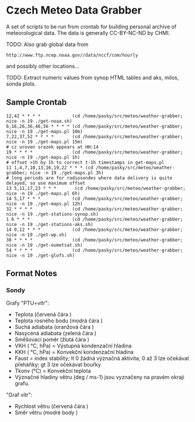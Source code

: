 Czech Meteo Data Grabber
========================

A set of scripts to be run from crontab for building personal archive of
meteorological data.  The data is generally CC-BY-NC-ND by CHMI.

TODO: Also grab global data from

	http://www.ftp.ncep.noaa.gov//data/nccf/com/hourly

and possibly other locations...

TODO: Extract numeric values from synop HTML tables and aks, milos, sonda plots.

Sample Crontab
--------------

	12,42 * * * *            (cd /home/pasky/src/meteo/weather-grabber; nice -n 19 ./get-noaa.sh)
	6,16,26,36,46,56 * * * * (cd /home/pasky/src/meteo/weather-grabber; nice -n 19 ./get-maps.pl 10m)
	7,22,37,52 * * * *       (cd /home/pasky/src/meteo/weather-grabber; nice -n 19 ./get-maps.pl 15m)
	# cz uroven srazek appears at HH:14
	19 * * * *               (cd /home/pasky/src/meteo/weather-grabber; nice -n 19 ./get-maps.pl 1h)
	# offset >1h by 1h to correct t-1h timestamps in get-maps.pl
	11 1,4,7,10,13,16,19,22 * * * (cd /home/pasky/src/meteo/weather-grabber; nice -n 19 ./get-maps.pl 3h)
	# long periods are for radiosondes where data delivery is quite delayed, so use maximum offset
	13 5,11,17,23 * * *       (cd /home/pasky/src/meteo/weather-grabber; nice -n 19 ./get-maps.pl 6h)
	14 5,17 * * *            (cd /home/pasky/src/meteo/weather-grabber; nice -n 19 ./get-maps.pl 12h)
	32 * * * *               (cd /home/pasky/src/meteo/weather-grabber; nice -n 19 ./get-stations-synop.sh)
	1 6 * * *                (cd /home/pasky/src/meteo/weather-grabber; nice -n 19 ./get-stations-aks.sh)
	14 0,12 * * *            (cd /home/pasky/src/meteo/weather-grabber; nice -n 19 ./get-wp.sh)
	38 * * * *               (cd /home/pasky/src/meteo/weather-grabber; nice -n 19 ./get-eumetsat.sh)
	54 * * * *               (cd /home/pasky/src/meteo/weather-grabber; nice -n 19 ./get-glofs.sh)

Format Notes
------------

### Sondy

Grafy "PTU+vítr":
  * Teplota (červená čára )
  * Teplota rosného bodu (modrá čára )
  * Suchá adiabata (oranžová čára )
  * Nasycená adiabata (zelená čára )
  * Směšovací poměr (žlutá čára )
  * VKH ( °C, hPa) = Výstupná kondenzační hladina
  * KKH ( °C, hPa) = Konvekční kondenzační hladina
  * Faust = index stability; lt 0 žádná význačná aktivita; 0 až 3   lze očekávat přeháňky; gt 3   lze očekávat bouřky
  * Tkonv (°C) = Konvekční teplota
  * Význačné hladiny větru (deg / ms-1) jsou vyznačeny na pravém okraji grafu.

"Graf vítr":
  * Rychlost větru (červená čára )
  * Směr větru (modré body )
